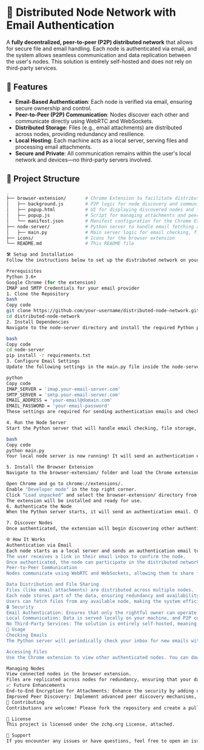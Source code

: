 # 📧 Distributed Node Network with Email Authentication

A **fully decentralized, peer-to-peer (P2P) distributed network** that allows for secure file and email handling. Each node is authenticated via email, and the system allows seamless communication and data replication between the user's nodes. This solution is entirely self-hosted and does not rely on third-party services.

## 🚀 Features

- **Email-Based Authentication**: Each node is verified via email, ensuring secure ownership and control.
- **Peer-to-Peer (P2P) Communication**: Nodes discover each other and communicate directly using WebRTC and WebSockets.
- **Distributed Storage**: Files (e.g., email attachments) are distributed across nodes, providing redundancy and resilience.
- **Local Hosting**: Each machine acts as a local server, serving files and processing email attachments.
- **Secure and Private**: All communication remains within the user's local network and devices—no third-party servers involved.

## 📂 Project Structure

```bash
.
├── browser-extension/       # Chrome Extension to facilitate distributed node handling
│   ├── background.js        # P2P logic for node discovery and communication
│   ├── popup.html           # UI for displaying discovered nodes and file sharing
│   ├── popup.js             # Script for managing attachments and peer interaction
│   └── manifest.json        # Manifest configuration for the Chrome Extension
├── node-server/             # Python server to handle email fetching and attachment storage
│   ├── main.py              # Main server logic for email checking, file serving, and P2P discovery
├── icons/                   # Icons for the browser extension
└── README.md                # This README file

🛠️ Setup and Installation
Follow the instructions below to set up the distributed network on your devices.

Prerequisites
Python 3.6+
Google Chrome (for the extension)
IMAP and SMTP Credentials for your email provider
1. Clone the Repository
bash
Copy code
git clone https://github.com/your-username/distributed-node-network.git
cd distributed-node-network
2. Install Dependencies
Navigate to the node-server directory and install the required Python packages:

bash
Copy code
cd node-server
pip install -r requirements.txt
3. Configure Email Settings
Update the following settings in the main.py file inside the node-server/ directory:

python
Copy code
IMAP_SERVER = 'imap.your-email-server.com'
SMTP_SERVER = 'smtp.your-email-server.com'
EMAIL_ADDRESS = 'your-email@domain.com'
EMAIL_PASSWORD = 'your-email-password'
These settings are required for sending authentication emails and checking for incoming emails.

4. Run the Node Server
Start the Python server that will handle email checking, file storage, and P2P discovery:

bash
Copy code
python main.py
Your local node server is now running! It will send an authentication email when initialized.

5. Install the Browser Extension
Navigate to the browser-extension/ folder and load the Chrome extension:

Open Chrome and go to chrome://extensions/.
Enable "Developer mode" in the top right corner.
Click "Load unpacked" and select the browser-extension/ directory from the cloned repository.
The extension will be installed and ready for use.
6. Authenticate the Node
When the Python server starts, it will send an authentication email. Check your inbox, and click the confirmation link to authenticate the node.

7. Discover Nodes
Once authenticated, the extension will begin discovering other authenticated nodes in the network. It will display them in the extension popup, allowing you to access files from any node.

🌐 How It Works
Authentication via Email
Each node starts as a local server and sends an authentication email to the user's registered email address.
The user receives a link in their email inbox to confirm the node.
Once authenticated, the node can participate in the distributed network and discover other nodes.
Peer-to-Peer Communication
Nodes communicate using WebRTC and WebSockets, allowing them to share files and information directly without needing a centralized server. The network is resilient: if one node goes offline, others continue to serve files.

Data Distribution and File Sharing
Files (like email attachments) are distributed across multiple nodes.
Each node stores part of the data, ensuring redundancy and availability.
Users can fetch files from any available node, making the system efficient and reliable.
🔒 Security
Email Authentication: Ensures that only the rightful owner can operate each node in the network.
Local Communication: Data is served locally on your machine, and P2P connections are encrypted.
No Third-Party Services: The solution is entirely self-hosted, meaning no external dependencies for file storage or email handling.
📝 Usage
Checking Emails
The Python server will periodically check your inbox for new emails with attachments. Attachments will be stored locally on the node and made available for download via the P2P network.

Accessing Files
Use the Chrome extension to view other authenticated nodes. You can download files (attachments) from other nodes directly via the extension's popup interface.

Managing Nodes
View connected nodes in the browser extension.
Files are replicated across nodes for redundancy, ensuring that your data is always available as long as at least one node is online.
📈 Future Enhancements
End-to-End Encryption for Attachments: Enhance the security by adding optional encryption for the files stored and transferred between nodes.
Improved Peer Discovery: Implement advanced peer discovery mechanisms, such as using DHT (Distributed Hash Table) for more scalable node discovery.
🤝 Contributing
Contributions are welcome! Please fork the repository and create a pull request with your changes. For any major changes, please open an issue first to discuss what you would like to improve.

📝 License
This project is licensed under the zchg.org License, attached.

💬 Support
If you encounter any issues or have questions, feel free to open an issue in the repository or contact the maintainer via email.
